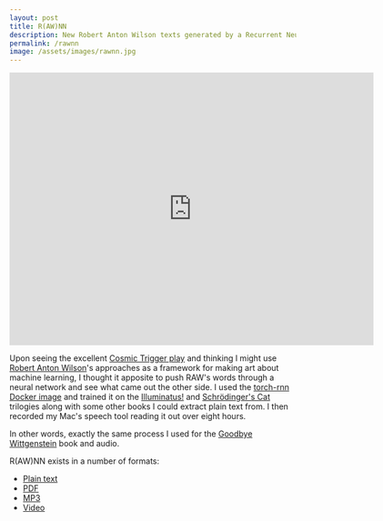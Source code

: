 ```yaml
---
layout: post
title: R(AW)NN
description: New Robert Anton Wilson texts generated by a Recurrent Neural Network
permalink: /rawnn
image: /assets/images/rawnn.jpg
---
```


<iframe src="https://player.vimeo.com/video/217977340" width="640" height="480" frameborder="0" webkitallowfullscreen mozallowfullscreen allowfullscreen></iframe>

Upon seeing the excellent [Cosmic Trigger play](https://cosmictriggerplay.com) and thinking I might use [Robert Anton Wilson](https://en.wikipedia.org/wiki/Robert_Anton_Wilson)'s approaches as a framework for making art about machine learning, I thought it apposite to push RAW's words through a neural network and see what came out the other side. I used the [torch-rnn Docker image](https://hub.docker.com/r/crisbal/torch-rnn/) and trained it on the [Illuminatus!](https://en.wikipedia.org/wiki/The_Illuminatus!_Trilogy) and [Schrödinger's Cat](https://en.wikipedia.org/wiki/Schrödinger%27s_Cat_Trilogy) trilogies along with some other books I could extract plain text from. I then recorded my Mac's speech tool reading it out over eight hours.

In other words, exactly the same process I used for the [Goodbye Wittgenstein](http://art.peteashton.com/goodbye-wittgenstein/) book and audio. 

R(AW)NN exists in a number of formats:

- [Plain text](https://www.dropbox.com/s/0jr60jg6rfd8f5q/RAWnn_text.txt?dl=0)  
- [PDF](https://www.dropbox.com/s/qu3sfgelz9fit04/RAWnn_text.pdf?dl=0) 
- [MP3](https://www.dropbox.com/s/3eypyt9zuf0fo15/RAWnn_audio.mp3?dl=0) 
- [Video](https://vimeo.com/217977340)


